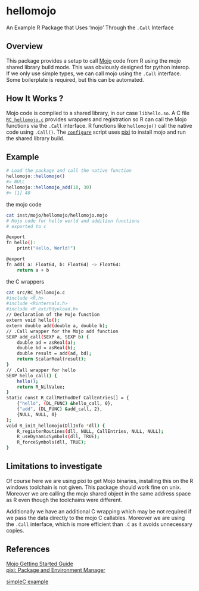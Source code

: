 
# hellomojo

An Example R Package that Uses ‘mojo’ Through the `.Call` Interface

## Overview

This package provides a setup to call
[Mojo](https://www.modular.com/mojo) code from R using the mojo shared
library build mode. This was obviously designed for python interop. If
we only use simple types, we can call mojo using the `.Call` interface.
Some boilerplate is required, but this can be automated.

## How It Works ?

Mojo code is compiled to a shared library, in our case `libhello.so`. A
C file [`RC_hellomojo.c`](src/RC_hellomojo.c) provides wrappers and
registration so R can call the Mojo functions via the `.Call` interface.
R functions like `hellomojo()` call the native code using `.Call()`. The
[`configure`](configure) script uses [pixi](https://pixi.sh/) to install
mojo and run the shared library build.

## Example

``` r
# Load the package and call the native function
hellomojo::hellomojo()
#> NULL
hellomojo::hellomojo_add(10, 30)
#> [1] 40
```

the mojo code

``` bash
cat inst/mojo/hellomojo/hellomojo.mojo
# Mojo code for hello world and addition functions
# exported to c 

@export
fn hello():
    print("Hello, World!")

@export
fn add( a: Float64, b: Float64) -> Float64:
    return a + b
```

the C wrappers

``` bash
cat src/RC_hellomojo.c
#include <R.h>
#include <Rinternals.h>
#include <R_ext/Rdynload.h>
// Declaration of the Mojo function
extern void hello();
extern double add(double a, double b);
// .Call wrapper for the Mojo add function
SEXP add_call(SEXP a, SEXP b) {
    double ad = asReal(a);
    double bd = asReal(b);
    double result = add(ad, bd);
    return ScalarReal(result);
}
// .Call wrapper for hello 
SEXP hello_call() {
    hello();
    return R_NilValue;
}
static const R_CallMethodDef CallEntries[] = {
    {"hello", (DL_FUNC) &hello_call, 0},
    {"add", (DL_FUNC) &add_call, 2},
    {NULL, NULL, 0}
};
void R_init_hellomojo(DllInfo *dll) {
    R_registerRoutines(dll, NULL, CallEntries, NULL, NULL);
    R_useDynamicSymbols(dll, TRUE);
    R_forceSymbols(dll, TRUE);
}
```

## Limitations to investigate

Of course here we are using pixi to get Mojo binaries, installing this
on the R windows toolchain is not given. This package should work fine
on unix. Moreover we are calling the mojo shared object in the same
address space as R even though the toolchains were different.

Additionally we have an additional C wrapping which may be not required
if we pass the data directly to the mojo C callables. Moreover we are
using the `.Call` interface, which is more efficient than `.C` as it
avoids unnecessary copies.

## References

[Mojo Getting Started
Guide](https://docs.modular.com/mojo/manual/get-started)  
[pixi: Package and Environment Manager](https://pixi.sh/)

[simpleC example](https://github.com/coolbutuseless/simplec)
